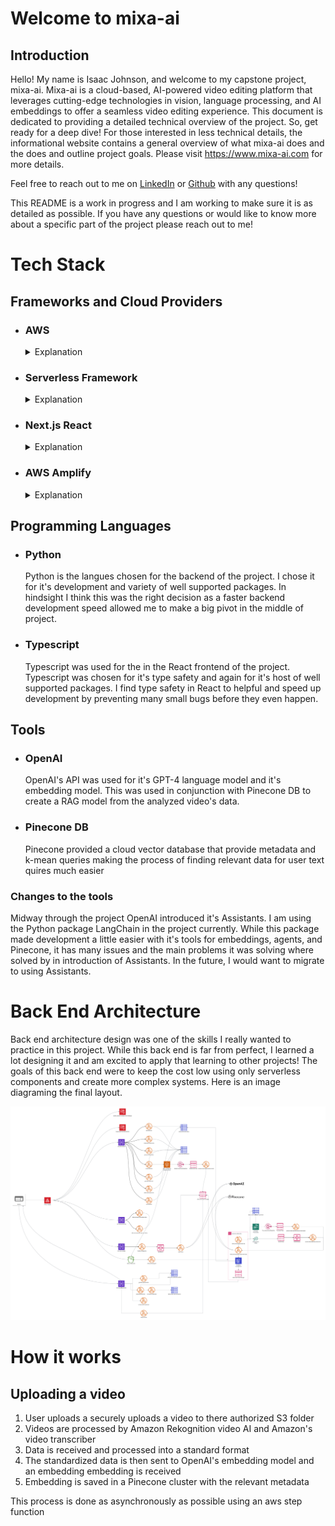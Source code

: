# Welcome to mixa-ai

## Introduction

Hello! My name is Isaac Johnson, and welcome to my capstone project, mixa-ai. Mixa-ai is a cloud-based, AI-powered video editing platform that leverages cutting-edge technologies in vision, language processing, and AI embeddings to offer a seamless video editing experience. This document is dedicated to providing a detailed technical overview of the project. So, get ready for a deep dive! For those interested in less technical details, the informational website contains a general overview of what mixa-ai does and the does and outline project goals. Please visit https://www.mixa-ai.com for more details.

Feel free to reach out to me on [LinkedIn](https://www.linkedin.com/in/isaac-johnson-0b09ab231/) or [Github](https://github.com/ipj-neu) with any questions!

This README is a work in progress and I am working to make sure it is as detailed as possible. If you have any questions or would like to know more about a specific part of the project please reach out to me!

# Tech Stack

## Frameworks and Cloud Providers

- ### AWS

  <details>
    <summary>Explanation</summary>
    AWS served as the cloud provider for this project. It provided critical services like Cognito Users, Lambdas, API Gateways, WebSocket Gateways, Rekognition Vision AI, and Media Covert. I also chose this to learn the platform better as it had intrigued me before the project. It was used in conjunction with Serverless Framework.
  </details>

- ### Serverless Framework

  <details>
    <summary>Explanation</summary>
    Serverless Framework is an infrastructure as code framework for cloud platforms that allows cloud services to be defined as a config and can easily deploy and version your architecture. I chose this one as apposed to other popular IaC frameworks for it's capabilities of quickly setting up serverless architecture. I think if I where to do this project over I would look into the benefits of other IaC as I didn't weigh any other one before the project.
  </details>

- ### Next.js React

  <details>
    <summary>Explanation</summary>
    Next.js React was used for the frontend web framework. Next.js provides a lot of utilities on top of React, making development smoother and a lot less boiler plate. Next.js also integrates with AWS Amplify which was used for hosting the website
  </details>

- ### AWS Amplify
  <details>
    <summary>Explanation</summary>
    I mostly used AWS Amplify to integrate my Cognito auth and API Gateways into the frontend. It provided a nice frontend package for the quick implantation of both of those services.
  </details>

## Programming Languages

- ### Python

  Python is the langues chosen for the backend of the project. I chose it for it's development and variety of well supported packages. In hindsight I think this was the right decision as a faster backend development speed allowed me to make a big pivot in the middle of project.

- ### Typescript
  Typescript was used for the in the React frontend of the project. Typescript was chosen for it's type safety and again for it's host of well supported packages. I find type safety in React to helpful and speed up development by preventing many small bugs before they even happen.

## Tools

- ### OpenAI

  OpenAI's API was used for it's GPT-4 language model and it's embedding model. This was used in conjunction with Pinecone DB to create a RAG model from the analyzed video's data.

- ### Pinecone DB

  Pinecone provided a cloud vector database that provide metadata and k-mean queries making the process of finding relevant data for user text quires much easier

### Changes to the tools

Midway through the project OpenAI introduced it's Assistants. I am using the Python package LangChain in the project currently. While this package made development a little easier with it's tools for embeddings, agents, and Pinecone, it has many issues and the main problems it was solving where solved by in introduction of Assistants. In the future, I would want to migrate to using Assistants.

# Back End Architecture

Back end architecture design was one of the skills I really wanted to practice in this project. While this back end is far from perfect, I learned a lot designing it and am excited to apply that learning to other projects! The goals of this back end were to keep the cost low using only serverless components and create more complex systems. Here is an image diagraming the final layout.

![Backend Architecture](./readme-images/capstone-backend.png)

# How it works

## Uploading a video

1. User uploads a securely uploads a video to there authorized S3 folder
2. Videos are processed by Amazon Rekognition video AI and Amazon's video transcriber
3. Data is received and processed into a standard format
4. The standardized data is then sent to OpenAI's embedding model and an embedding embedding is received
5. Embedding is saved in a Pinecone cluster with the relevant metadata

This process is done as asynchronously as possible using an aws step function
